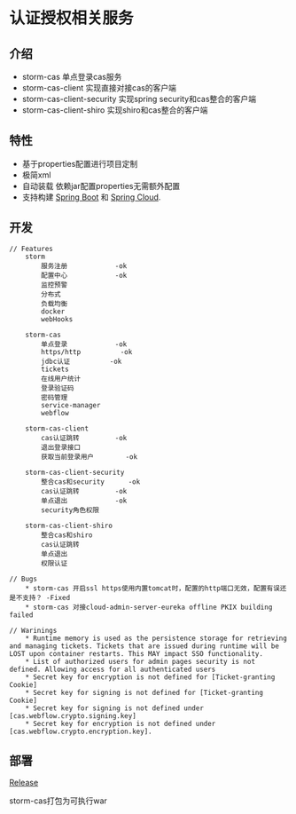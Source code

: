 
# 认证授权相关服务


## 介绍

- storm-cas 单点登录cas服务
- storm-cas-client 实现直接对接cas的客户端
- storm-cas-client-security 实现spring security和cas整合的客户端
- storm-cas-client-shiro 实现shiro和cas整合的客户端

## 特性

* 基于properties配置进行项目定制
* 极简xml
* 自动装载 依赖jar配置properties无需额外配置
* 支持构建 [Spring Boot](https://projects.spring.io/spring-boot) 和 [Spring Cloud](http://projects.spring.io/spring-cloud/).

## 开发
	// Features 
		storm
			服务注册			-ok
			配置中心			-ok
			监控预警
			分布式
			负载均衡
			docker
			webHooks
		
		storm-cas
			单点登录    		-ok
			https/http  		-ok
			jdbc认证    		-ok
			tickets
			在线用户统计
			登录验证码
			密码管理
			service-manager
			webflow
		
		storm-cas-client
			cas认证跳转 		-ok
			退出登录接口
			获取当前登录用户		-ok
		
		storm-cas-client-security
			整合cas和security  	-ok
			cas认证跳转 		-ok
			单点退出			-ok
			security角色权限
		
		storm-cas-client-shiro
			整合cas和shiro
			cas认证跳转
			单点退出
			权限认证
	
	// Bugs
		* storm-cas 开启ssl https使用内置tomcat时，配置的http端口无效，配置有误还是不支持？ -Fixed
		* storm-cas 对接cloud-admin-server-eureka offline PKIX building failed
	
	// Warinings
		* Runtime memory is used as the persistence storage for retrieving and managing tickets. Tickets that are issued during runtime will be LOST upon container restarts. This MAY impact SSO functionality.
		* List of authorized users for admin pages security is not defined. Allowing access for all authenticated users
		* Secret key for encryption is not defined for [Ticket-granting Cookie]
		* Secret key for signing is not defined for [Ticket-granting Cookie]
		* Secret key for signing is not defined under [cas.webflow.crypto.signing.key]
		* Secret key for encryption is not defined under [cas.webflow.crypto.encryption.key].

## 部署
[Release](https://gitee.com/justlive1/earth/releases)

storm-cas打包为可执行war
